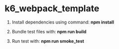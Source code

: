 # k6_webpack_template

1. Install dependencies using command: **npm install**

2. Bundle test files with: **npm run build**

3. Run test with: **npm run smoke_test**
